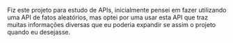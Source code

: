 Fiz este projeto para estudo de APIs, inicialmente pensei em fazer utilizando uma API de fatos aleatórios,  mas optei por uma usar esta API que traz muitas informações diversas que eu poderia expandir se assim o projeto quando eu desejasse.
